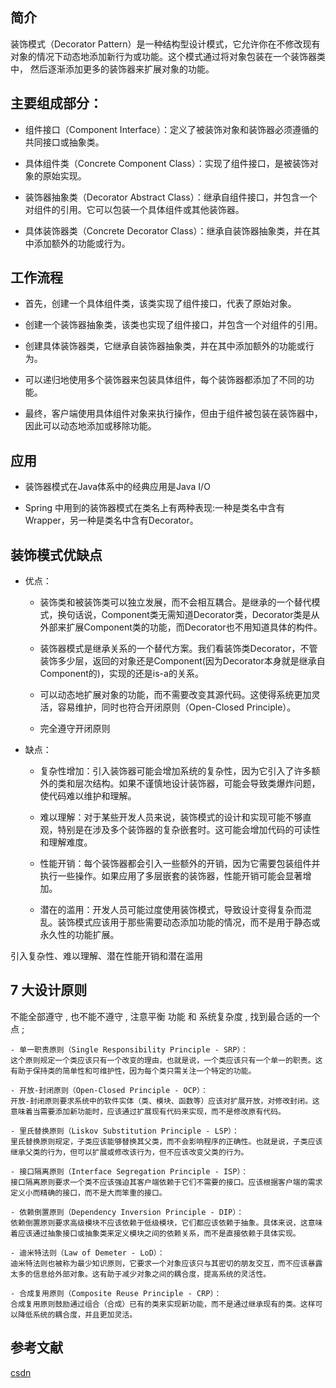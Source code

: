 ## 简介
装饰模式（Decorator Pattern）是一种结构型设计模式，它允许你在不修改现有对象的情况下动态地添加新行为或功能。这个模式通过将对象包装在一个装饰器类中，
然后逐渐添加更多的装饰器来扩展对象的功能。

## 主要组成部分：

- 组件接口（Component Interface）：定义了被装饰对象和装饰器必须遵循的共同接口或抽象类。

- 具体组件类（Concrete Component Class）：实现了组件接口，是被装饰对象的原始实现。

- 装饰器抽象类（Decorator Abstract Class）：继承自组件接口，并包含一个对组件的引用。它可以包装一个具体组件或其他装饰器。

- 具体装饰器类（Concrete Decorator Class）：继承自装饰器抽象类，并在其中添加额外的功能或行为。

## 工作流程
- 首先，创建一个具体组件类，该类实现了组件接口，代表了原始对象。

- 创建一个装饰器抽象类，该类也实现了组件接口，并包含一个对组件的引用。

- 创建具体装饰器类，它继承自装饰器抽象类，并在其中添加额外的功能或行为。

- 可以递归地使用多个装饰器来包装具体组件，每个装饰器都添加了不同的功能。

- 最终，客户端使用具体组件对象来执行操作，但由于组件被包装在装饰器中，因此可以动态地添加或移除功能。

## 应用

- 装饰器模式在Java体系中的经典应用是Java I/O

- Spring 中用到的装饰器模式在类名上有两种表现:一种是类名中含有 Wrapper，另一种是类名中含有Decorator。

## 装饰模式优缺点

- 优点：
    - 装饰类和被装饰类可以独立发展，而不会相互耦合。是继承的一个替代模式，换句话说，Component类无需知道Decorator类，Decorator类是从外部来扩展Component类的功能，而Decorator也不用知道具体的构件。

    - 装饰器模式是继承关系的一个替代方案。我们看装饰类Decorator，不管装饰多少层，返回的对象还是Component(因为Decorator本身就是继承自Component的)，实现的还是is-a的关系。
    
    - 可以动态地扩展对象的功能，而不需要改变其源代码。这使得系统更加灵活，容易维护，同时也符合开闭原则（Open-Closed Principle）。
    
    - 完全遵守开闭原则


- 缺点：
    - 复杂性增加：引入装饰器可能会增加系统的复杂性，因为它引入了许多额外的类和层次结构。如果不谨慎地设计装饰器，可能会导致类爆炸问题，使代码难以维护和理解。

    - 难以理解：对于某些开发人员来说，装饰模式的设计和实现可能不够直观，特别是在涉及多个装饰器的复杂嵌套时。这可能会增加代码的可读性和理解难度。

    - 性能开销：每个装饰器都会引入一些额外的开销，因为它需要包装组件并执行一些操作。如果应用了多层嵌套的装饰器，性能开销可能会显著增加。

    - 潜在的滥用：开发人员可能过度使用装饰模式，导致设计变得复杂而混乱。装饰模式应该用于那些需要动态添加功能的情况，而不是用于静态或永久性的功能扩展。
    
引入复杂性、难以理解、潜在性能开销和潜在滥用


## 7 大设计原则

不能全部遵守 , 也不能不遵守 , 注意平衡 功能 和 系统复杂度 , 找到最合适的一个点 ;
 
    - 单一职责原则（Single Responsibility Principle - SRP）：
    这个原则规定一个类应该只有一个改变的理由，也就是说，一个类应该只有一个单一的职责。这有助于保持类的简单性和可维护性，因为每个类只需关注一个特定的功能。

    - 开放-封闭原则（Open-Closed Principle - OCP）：
    开放-封闭原则要求系统中的软件实体（类、模块、函数等）应该对扩展开放，对修改封闭。这意味着当需要添加新功能时，应该通过扩展现有代码来实现，而不是修改原有代码。

    - 里氏替换原则（Liskov Substitution Principle - LSP）：
    里氏替换原则规定，子类应该能够替换其父类，而不会影响程序的正确性。也就是说，子类应该继承父类的行为，但可以扩展或修改该行为，但不应该改变父类的行为。

    - 接口隔离原则（Interface Segregation Principle - ISP）：
    接口隔离原则要求一个类不应该强迫其客户端依赖于它们不需要的接口。应该根据客户端的需求定义小而精确的接口，而不是大而笨重的接口。

    - 依赖倒置原则（Dependency Inversion Principle - DIP）：
    依赖倒置原则要求高级模块不应该依赖于低级模块，它们都应该依赖于抽象。具体来说，这意味着应该通过抽象接口或抽象类来定义模块之间的依赖关系，而不是直接依赖于具体实现。

    - 迪米特法则（Law of Demeter - LoD）：
    迪米特法则也被称为最少知识原则，它要求一个对象应该只与其密切的朋友交互，而不应该暴露太多的信息给外部对象。这有助于减少对象之间的耦合度，提高系统的灵活性。

    - 合成复用原则（Composite Reuse Principle - CRP）：
    合成复用原则鼓励通过组合（合成）已有的类来实现新功能，而不是通过继承现有的类。这样可以降低系统的耦合度，并且更加灵活。

## 参考文献
[csdn]()

